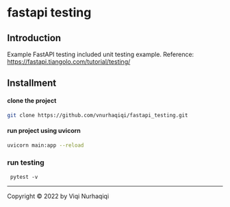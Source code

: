 # fastapi testing

## Introduction
Example FastAPI testing included unit testing example.
Reference: https://fastapi.tiangolo.com/tutorial/testing/

## Installment
#### clone the project

```bash
git clone https://github.com/vnurhaqiqi/fastapi_testing.git
```

#### run project using uvicorn

```bash
uvicorn main:app --reload
```

### run testing
```
 pytest -v
```

---
Copyright © 2022 by Viqi Nurhaqiqi
